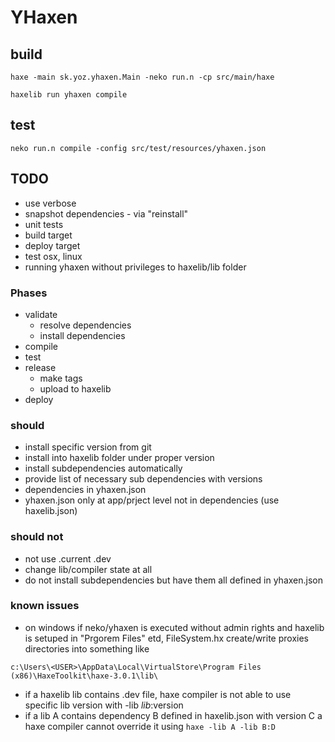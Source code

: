 # YHaxen

## build
```
haxe -main sk.yoz.yhaxen.Main -neko run.n -cp src/main/haxe
```

```
haxelib run yhaxen compile
```

## test
```
neko run.n compile -config src/test/resources/yhaxen.json
```

## TODO
- use verbose
- snapshot dependencies - via "reinstall"
- unit tests
- build target
- deploy target
- test osx, linux
- running yhaxen without privileges to haxelib/lib folder

### Phases
- validate
	- resolve dependencies
	- install dependencies
- compile
- test
- release
	- make tags
	- upload to haxelib
- deploy

### should
- install specific version from git
- install into haxelib folder under proper version
- install subdependencies automatically
- provide list of necessary sub dependencies with versions
- dependencies in yhaxen.json
- yhaxen.json only at app/prject level not in dependencies (use haxelib.json)

### should not
- not use .current .dev
- change lib/compiler state at all
- do not install subdependencies but have them all defined in yhaxen.json

### known issues
- on windows if neko/yhaxen is executed without admin rights and haxelib is setuped in "Prgorem Files" etd, FileSystem.hx create/write proxies directories into something like
```
c:\Users\<USER>\AppData\Local\VirtualStore\Program Files (x86)\HaxeToolkit\haxe-3.0.1\lib\
```

- if a haxelib lib contains .dev file, haxe compiler is not able to use specific lib version with -lib $lib:$version
- if a lib A contains dependency B defined in haxelib.json with version C a haxe compiler cannot override it using `haxe -lib A -lib B:D`